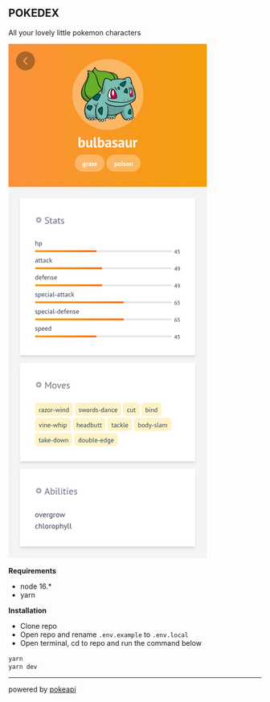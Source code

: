 ## POKEDEX

All your lovely little pokemon characters

![screenshot](./docs/screenshot.png)

**Requirements**

- node 16.\*
- yarn

**Installation**

- Clone repo
- Open repo and rename `.env.example` to `.env.local`
- Open terminal, cd to repo and run the command below

```
yarn
yarn dev
```

---

powered by [pokeapi](https://pokeapi.co/)
